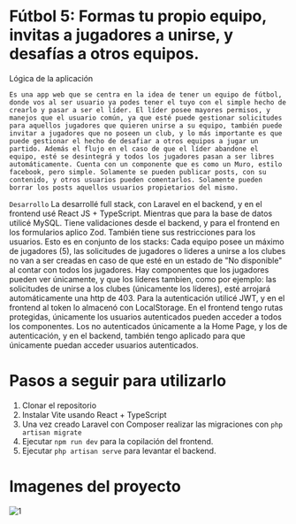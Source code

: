 # Fútbol 5: Formas tu propio equipo, invitas a jugadores a unirse, y desafías a otros equipos. 

Lógica de la aplicación

``
Es una app web que se centra en la idea de tener un equipo de fútbol, donde vos al ser usuario ya podes tener el tuyo con el simple hecho de crearlo y pasar a ser el líder.
El líder posee mayores permisos, y manejos que el usuario común, ya que esté puede gestionar solicitudes para aquellos jugadores que quieren unirse a su equipo, también puede
invitar a jugadores que no poseen un club, y lo más importante es que puede gestionar el hecho de desafiar a otros equipos a jugar un partido. Además el flujo en el caso de
que el líder abandone el equipo, esté se desintegrá y todos los jugadores pasan a ser libres automáticamente.
Cuenta con un componente que es como un Muro, estilo facebook, pero simple. Solamente se pueden publicar posts, con su contenido, y otros usuarios pueden comentarlos. Solamente
pueden borrar los posts aquellos usuarios propietarios del mismo. 
``

``Desarrollo``
La desarrollé full stack, con Laravel en el backend, y en el frontend usé React JS + TypeScript. Mientras que para la base de datos utilicé MySQL.
Tiene validaciones desde el backend, y para el frontend en los formularios aplico Zod. También tiene sus restricciones para los usuarios.
Esto es en conjunto de los stacks: Cada equipo posee un máximo de jugadores (5), las solicitudes de jugadores o lideres a unirse a los clubes no van a ser creadas en caso
de que esté en un estado de "No disponible" al contar con todos los jugadores. Hay componentes que los jugadores pueden ver únicamente, y que los líderes tambien, como por ejemplo:
las solicitudes de unirse a los clubes (únicamente los líderes), esté arrojará automáticamente una http de 403.
Para la autenticación utilicé JWT, y en el frontend al token lo almacenó con LocalStorage. 
En el frontend tengo rutas protegidas, únicamente los usuarios autenticados pueden acceder a todos los componentes. Los no autenticados únicamente a la Home Page, y los de autenticación,
y en el backend, también tengo aplicado para que únicamente puedan acceder usuarios autenticados.


# Pasos a seguir para utilizarlo

1. Clonar el repositorio
2. Instalar Vite usando React + TypeScript
3. Una vez creado Laravel con Composer realizar las migraciones con `php artisan migrate`
4. Ejecutar `npm run dev` para la copilación del frontend.
5. Ejecutar `php artisan serve` para levantar el backend. 

# Imagenes del proyecto

![1](https://imgur.com/lRvIh6W.jpeg)
